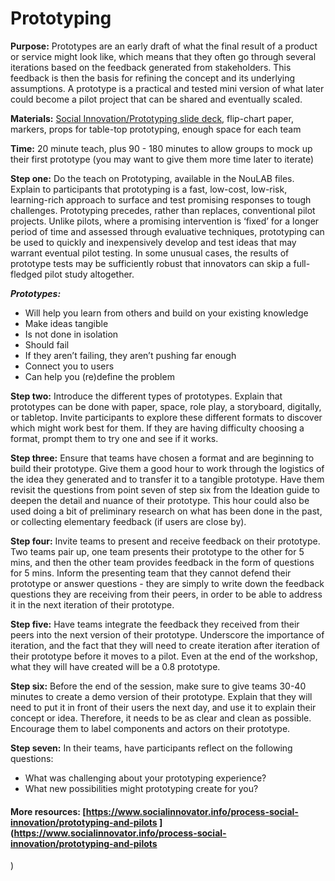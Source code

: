 # Prototyping

**Purpose:** Prototypes are an early draft of what the final result of a product or service might look like, which means that they often go through several iterations based on the feedback generated from stakeholders. This feedback is then the basis for refining the concept and its underlying assumptions. A prototype is a practical and tested mini version of what later could become a pilot project that can be shared and eventually scaled.

**Materials:** [Social Innovation/Prototyping slide deck](https://drive.google.com/drive/folders/0B_YUmgBG2pabRTJmM2doNkQ2blU), flip-chart paper, markers, props for table-top prototyping, enough space for each team

**Time:** 20 minute teach, plus 90 - 180 minutes to allow groups to mock up their first prototype \(you may want to give them more time later to iterate\)

**Step one:** Do the teach on Prototyping, available in the NouLAB files. Explain to participants that prototyping is a fast, low-cost, low-risk, learning-rich approach to surface and test promising responses to tough challenges. Prototyping precedes, rather than replaces, conventional pilot projects. Unlike pilots, where a promising intervention is ‘fixed’ for a longer period of time and assessed through evaluative techniques, prototyping can be used to quickly and inexpensively develop and test ideas that may warrant eventual pilot testing. In some unusual cases, the results of prototype tests may be sufficiently robust that innovators can skip a full-fledged pilot study altogether.

_**Prototypes:**_ 

* Will help you learn from others and build on your existing knowledge 
* Make ideas tangible 
* Is not done in isolation 
* Should fail 
* If they aren’t failing, they aren’t pushing far enough 
* Connect you to users 
* Can help you \(re\)define the problem

**Step two:** Introduce the different types of prototypes. Explain that prototypes can be done with paper, space, role play, a storyboard, digitally, or tabletop. Invite participants to explore these different formats to discover which might work best for them. If they are having difficulty choosing a format, prompt them to try one and see if it works.

**Step three:** Ensure that teams have chosen a format and are beginning to build their prototype. Give them a good hour to work through the logistics of the idea they generated and to transfer it to a tangible prototype. Have them revisit the questions from point seven of step six from the Ideation guide to deepen the detail and nuance of their prototype. This hour could also be used doing a bit of preliminary research on what has been done in the past, or collecting elementary feedback \(if users are close by\).

**Step four:** Invite teams to present and receive feedback on their prototype. Two teams pair up, one team presents their prototype to the other for 5 mins, and then the other team provides feedback in the form of questions for 5 mins. Inform the presenting team that they cannot defend their prototype or answer questions - they are simply to write down the feedback questions they are receiving from their peers, in order to be able to address it in the next iteration of their prototype.

**Step five:** Have teams integrate the feedback they received from their peers into the next version of their prototype. Underscore the importance of iteration, and the fact that they will need to create iteration after iteration of their prototype before it moves to a pilot. Even at the end of the workshop, what they will have created will be a 0.8 prototype.

**Step six:** Before the end of the session, make sure to give teams 30-40 minutes to create a demo version of their prototype. Explain that they will need to put it in front of their users the next day, and use it to explain their concept or idea. Therefore, it needs to be as clear and clean as possible. Encourage them to label components and actors on their prototype.

**Step seven:** In their teams, have participants reflect on the following questions: 

* What was challenging about your prototyping experience? 
* What new possibilities might prototyping create for you?

#### More resources: [https://www.socialinnovator.info/process-social-innovation/prototyping-and-pilots ](https://www.socialinnovator.info/process-social-innovation/prototyping-and-pilots
)

